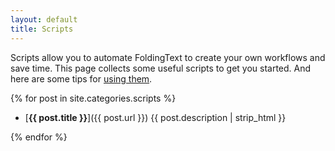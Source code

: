 ```yaml
---
layout: default
title: Scripts
---
```


Scripts allow you to automate FoldingText to create your own workflows and save time. This page collects some useful scripts to get you started. And here are some tips for [using them](./using_scripts).

{% for post in site.categories.scripts %}

- [**{{ post.title }}**]({{ post.url }}) {{ post.description | strip_html }}

{% endfor %}